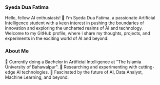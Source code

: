
### Syeda Dua Fatima
Hello, fellow AI enthusiasts! 👋 I'm Syeda Dua Fatima, a passionate Artificial Intelligence student with a keen interest in pushing the boundaries of innovation and exploring the uncharted realms of AI and technology. Welcome to my GitHub profile, where I share my thoughts, projects, and experiments in the exciting world of AI and beyond.

### About Me
🧠 Currently doing a Bachelor in Artificial Intelligence at "The Islamia University of Bahawalpur".
🔬 Researching and experimenting with cutting-edge AI technologies.
🚀 Fascinated by the future of AI, Data Analyst, Machine Learning, and beyond.

